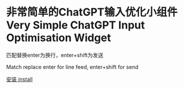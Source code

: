 # 非常简单的ChatGPT输入优化小组件 Very Simple ChatGPT Input Optimisation Widget


匹配替换enter为换行，enter+shift为发送

Match replace enter for line feed, enter+shift for send

[安装 install](https://github.com/yige-yigeren/YigerenUserScript/raw/main/userjs/chatgpt/replace_send_key.user.js)
